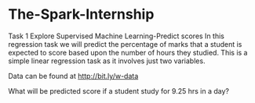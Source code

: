 # The-Spark-Internship
Task 1
Explore Supervised Machine Learning-Predict scores
In this regression task we will predict the percentage of
marks that a student is expected to score based upon the
number of hours they studied. This is a simple linear
regression task as it involves just two variables.

Data can be found at http://bit.ly/w-data

What will be predicted score if a student study for 9.25 hrs in a
day?
